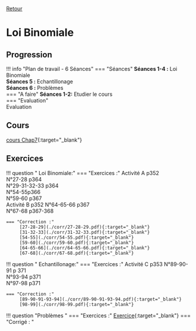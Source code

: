 [Retour](../../Chap.md)
# Loi Binomiale

## Progression
!!! info "Plan de travail - 6 Séances"
    === "Séances" 
        **Séances 1-4 :** Loi Binomiale  
        **Séances 5 :** Echantillonage  
        **Séances 6 :** Problèmes  
    === "A faire"
        **Séances 1-2:** Etudier le cours     
    === "Evaluation"  
        Evaluation 
        <!--   Travail de groupe 108p374-->
        <!--   Travail de groupe 114-115p377-->

    
## Cours 
[cours Chap7](./Cours_Chap7.pdf){:target="_blank"}

## Exercices

!!! question " Loi Binomiale:"
    === "Exercices :" 
         Activité A p352  
         N°27-28 p364  
         N°29-31-32-33 p364  
         N°54-55p366  
         N°59-60 p367  
         Activité B p352
         N°64-65-66 p367  
         N°67-68 p367-368  
         
    === "Correction :" 
         [27-28-29](./corr/27-28-29.pdf){:target="_blank"}   
         [31-32-33](./corr/31-32-33.pdf){:target="_blank"}   
         [54-55](./corr/54-55.pdf){:target="_blank"}   
         [59-60](./corr/59-60.pdf){:target="_blank"}   
         [64-65-66](./corr/64-65-66.pdf){:target="_blank"}  
         [67-68](./corr/67-68.pdf){:target="_blank"}  




!!! question " Echantillonage:"
    === "Exercices :" 
        Activité C p353
        N°89-90-91 p 371  
        N°93-94 p371  
        N°97-98 p371  
         
    === "Correction :" 
         [89-90-91-93-94](./corr/89-90-91-93-94.pdf){:target="_blank"}  
         [98-99](./corr/98-99.pdf){:target="_blank"}  

!!! question "Problèmes "
    === "Exercices :"
        [Exercice](./Exercices.pdf){:target="_blank"}
    === "Corrigé : "
